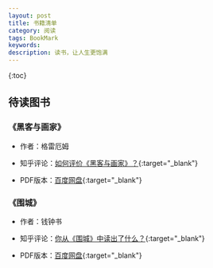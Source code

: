 ```yaml
---
layout: post
title: 书籍清单
category: 阅读
tags: BookMark
keywords: 
description: 读书，让人生更饱满
---
```


{:toc}

## 待读图书

### 《黑客与画家》

- 作者：格雷厄姆

- 知乎评论：[如何评价《黑客与画家》？](http://www.zhihu.com/question/20524485){:target="_blank"}

- PDF版本：[百度网盘](http://pan.baidu.com/s/1eS0iYCq){:target="_blank"}
	
### 《围城》

- 作者：钱钟书 

- 知乎评论：[你从《围城》中读出了什么？](https://www.zhihu.com/question/19594412){:target="_blank"}

- PDF版本：[百度网盘](http://pan.baidu.com/s/1dEKT7tJ){:target="_blank"}
